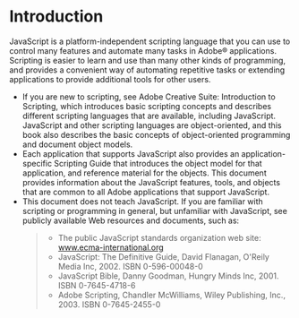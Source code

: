 # Introduction

JavaScript is a platform-independent scripting language that you can use to control many features and
automate many tasks in Adobe® applications. Scripting is easier to learn and use than many other kinds of
programming, and provides a convenient way of automating repetitive tasks or extending applications to
provide additional tools for other users.

- If you are new to scripting, see Adobe Creative Suite: Introduction to Scripting, which introduces basic
  scripting concepts and describes different scripting languages that are available, including JavaScript.
  JavaScript and other scripting languages are object-oriented, and this book also describes the basic
  concepts of object-oriented programming and document object models.
- Each application that supports JavaScript also provides an application-specific Scripting Guide that
  introduces the object model for that application, and reference material for the objects. This
  document provides information about the JavaScript features, tools, and objects that are common to
  all Adobe applications that support JavaScript.
- This document does not teach JavaScript. If you are familiar with scripting or programming in general,
  but unfamiliar with JavaScript, see publicly available Web resources and documents, such as:
  > - The public JavaScript standards organization web site: www.ecma-international.org
  > - JavaScript: The Definitive Guide, David Flanagan, O'Reily Media Inc, 2002. ISBN 0-596-00048-0
  > - JavaScript Bible, Danny Goodman, Hungry Minds Inc, 2001. ISBN 0-7645-4718-6
  > - Adobe Scripting, Chandler McWilliams, Wiley Publishing, Inc., 2003. ISBN 0-7645-2455-0
